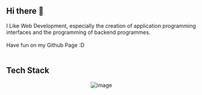 ## Hi there 👋

I Like Web Development, especially the creation of application programming interfaces and the programming of backend programmes. <br><br>
Have fun on my Github Page :D
<br><br>

## Tech Stack
<div align="center">
  
![image](https://github.com/Muvels/Muvels/assets/58641436/776eb38b-c549-4936-ab80-0a047fd2082c)

 
</div>

<!--
**Muvels/Muvels** is a ✨ _special_ ✨ repository because its `README.md` (this file) appears on your GitHub profile.

Here are some ideas to get you started:

- 🔭 I’m currently working on ...
- 🌱 I’m currently learning ...
- 👯 I’m looking to collaborate on ...
- 🤔 I’m looking for help with ...
- 💬 Ask me about ...
- 📫 How to reach me: ...
- 😄 Pronouns: ...
- ⚡ Fun fact: ...
-->
